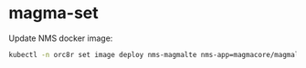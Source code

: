 # magma-set

Update NMS docker image:
```bash
kubectl -n orc8r set image deploy nms-magmalte nms-app=magmacore/magmalte:1.6.1
```
